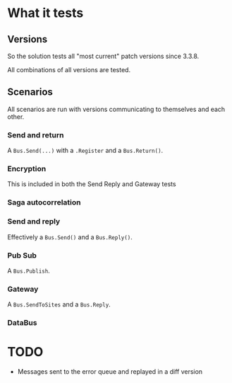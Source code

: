 # What it tests

## Versions

So the solution tests all "most current" patch versions since 3.3.8.

All combinations of all versions are tested. 

## Scenarios

All scenarios are run with versions communicating to themselves and each other.

### Send and return

A `Bus.Send(...)` with a `.Register` and a `Bus.Return()`. 

### Encryption

This is included in both the Send Reply and Gateway tests

### Saga autocorrelation

### Send and reply

Effectively a `Bus.Send()` and a `Bus.Reply()`.

### Pub Sub

A `Bus.Publish`.

### Gateway

A `Bus.SendToSites` and a `Bus.Reply`.

### DataBus

 
# TODO

* Messages sent to the error queue and replayed in a diff version